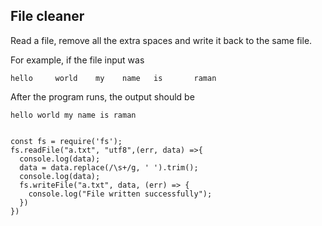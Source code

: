 ## File cleaner
Read a file, remove all the extra spaces and write it back to the same file.

For example, if the file input was
```
hello     world    my    name   is       raman
```

After the program runs, the output should be

```
hello world my name is raman


const fs = require('fs');
fs.readFile("a.txt", "utf8",(err, data) =>{
  console.log(data);
  data = data.replace(/\s+/g, ' ').trim();
  console.log(data);
  fs.writeFile("a.txt", data, (err) => {
    console.log("File written successfully");
  })
})
```